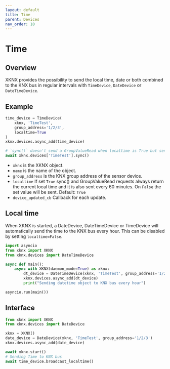 ```yaml
---
layout: default
title: Time
parent: Devices
nav_order: 10
---
```


# [](#header-1)Time

## [](#header-2)Overview

XKNX provides the possibility to send the local time, date or both combined to the KNX bus in regular intervals with `TimeDevice`, `DateDevice` or `DateTimeDevice`.

## [](#header-2)Example

```python
time_device = TimeDevice(
    xknx, 'TimeTest',
    group_address='1/2/3',
    localtime=True
)
xknx.devices.async_add(time_device)

# `sync()` doesn't send a GroupValueRead when localtime is True but sends the current time to KNX bus
await xknx.devices['TimeTest'].sync()
```

* `xknx` is the XKNX object.
* `name` is the name of the object.
* `group_address` is the KNX group address of the sensor device.
* `localtime` If set `True` sync() and GroupValueRead requests always return the current local time and it is also sent every 60 minutes. On `False` the set value will be sent. Default: `True`
* `device_updated_cb` Callback for each update.

## [](#header-2)Local time

When XKNX is started, a DateDevice, DateTimeDevice or TimeDevice will automatically send the time to the KNX bus every hour. This can be disabled by setting `localtime=False`.

```python
import asyncio
from xknx import XKNX
from xknx.devices import DateTimeDevice

async def main():
    async with XKNX(daemon_mode=True) as xknx:
        dt_device = DateTimeDevice(xknx, 'TimeTest', group_address='1/2/3')
        xknx.devices.async_add(dt_device)
        print("Sending datetime object to KNX bus every hour")

asyncio.run(main())
```

## [](#header-2)Interface

```python
from xknx import XKNX
from xknx.devices import DateDevice

xknx = XKNX()
date_device = DateDevice(xknx, 'TimeTest', group_address='1/2/3')
xknx.devices.async_add(date_device)

await xknx.start()
# Sending Time to KNX bus
await time_device.broadcast_localtime()
```

